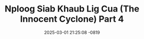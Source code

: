 ---
layout: movie-video-data
date: 2025-03-01 21:25:08 -0819
categories: movie

# Site Attributes
title: "Nploog Siab Khaub Lig Cua (The Innocent Cyclone) Part 4"
permalink: "/movie/Nploog_Siab_Khaub_Lig_Cua_(The_Innocent_Cyclone)_Part_4"

# Movie Attributes
synopsis: ""
producer: "Pao Hue Vang"
director: "Pao Hue Vang"
writer: "Pao Hue Vang"
video_link: ""
genre: "Drama Romance"
year: ""
release_type: "DVD"
storage: "Center for Hmong Studies"
thumbnail: "/assets/images/movie_thumbnails/Nploog Siab Khaub Lig Cua (The Innocent Cyclone) Part 4.jpeg"
publishing_company: "Modern Jungle Art Studio"

# Sequels + Parts
base_movie: ""
total_parts: 6
sequel: "Nploog Siab Khaub Lig Cua (The Innocent Cyclone) Part 5"

# Movie Cast
cast:
- name: "Leng Vang"
- name: "Tou Yang"
- name: "Bra Moua"
- name: "Kao Nai Xiong"
- name: "Kong Her"
- name: "Ntxhai Tsab"
- name: "Phim Maiv"
- name: "Txais Hawj"
- name: "Leng Xiong"
- name: "Dao Yant"
- name: "Cua Yang"
- name: "Paj Thao"
- name: "Mai Chia Yang"
- name: "Ka Yeng Vang"
---